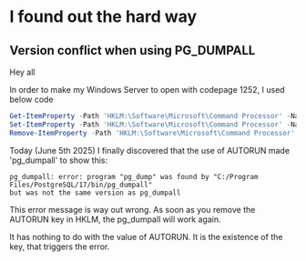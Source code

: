 # I found out the hard way #

## Version conflict when using PG_DUMPALL
Hey all

In order to make my Windows Server to open with codepage 1252, I used below code
``` PowerShell
Get-ItemProperty -Path 'HKLM:\Software\Microsoft\Command Processor' -Name "Autorun" 
Set-ItemProperty -Path 'HKLM:\Software\Microsoft\Command Processor' -Name "Autorun" -Value "CHCP 1252"
Remove-ItemProperty -Path 'HKLM:\Software\Microsoft\Command Processor' -Name "Autorun" 
```
Today (June 5th 2025) I finally discovered that the use of AUTORUN made 'pg_dumpall' to show this:
``` CMD
pg_dumpall: error: program "pg_dump" was found by "C:/Program Files/PostgreSQL/17/bin/pg_dumpall"
but was not the same version as pg_dumpall
```
This error message is way out wrong. As soon as you remove the AUTORUN key in HKLM, the pg_dumpall will work again.

It has nothing to do with the value of AUTORUN. It is the existence of the key, that triggers the error.
